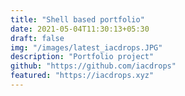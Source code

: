 ```yaml
---
title: "Shell based portfolio"
date: 2021-05-04T11:30:13+05:30
draft: false
img: "/images/latest_iacdrops.JPG"
description: "Portfolio project"
github: "https://github.com/iacdrops"
featured: "https://iacdrops.xyz"
---
```


